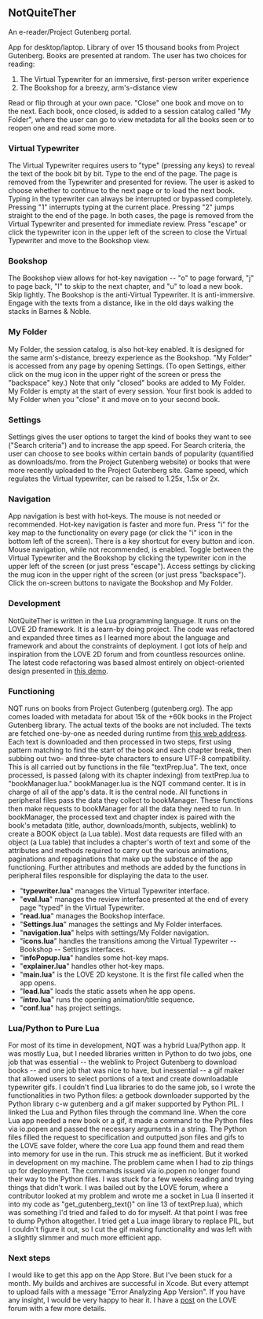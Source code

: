 ## NotQuiteTher
An e-reader/Project Gutenberg portal.

App for desktop/laptop. Library of over 15 thousand books from Project Gutenberg. Books are presented at random. The user has two choices for reading:

1. The Virtual Typewriter for an immersive, first-person writer experience
2. The Bookshop for a breezy, arm's-distance view

Read or flip through at your own pace. "Close" one book and move on to the next. Each book, once closed, is added to a session catalog called "My Folder", where the user can go to view metadata for all the books seen or to reopen one and read some more.

### Virtual Typewriter
The Virtual Typewriter requires users to "type" (pressing any keys) to reveal the text of the book bit by bit. Type to the end of the page. The page is removed from the Typewriter and presented for review. The user is asked to choose whether to continue to the next page or to load the next book. Typing in the typewriter can always be interrupted or bypassed completely. Pressing "1" interrupts typing at the current place. Pressing "2" jumps straight to the end of the page. In both cases, the page is removed from the Virtual Typewriter and presented for immediate review. Press "escape" or click the typewriter icon in the upper left of the screen to close the Virtual Typewriter and move to the Bookshop view.

### Bookshop
The Bookshop view allows for hot-key navigation -- "o" to page forward, "j" to page back, "l" to skip to the next chapter, and "u" to load a new book. Skip lightly. The Bookshop is the anti-Virtual Typewriter. It is anti-immersive. Engage with the texts from a distance, like in the old days walking the stacks in Barnes & Noble. 

### My Folder
My Folder, the session catalog, is also hot-key enabled. It is designed for the same arm's-distance, breezy experience as the Bookshop. "My Folder" is accessed from any page by opening Settings. (To open Settings, either click on the mug icon in the upper right of the screen or press the "backspace" key.) Note that only "closed" books are added to My Folder. My Folder is empty at the start of every session. Your first book is added to My Folder when you "close" it and move on to your second book. 

### Settings
Settings gives the user options to target the kind of books they want to see ("Search criteria") and to increase the app speed. For Search criteria, the user can choose to see books within certain bands of popularity (quantified as downloads/mo. from the Project Gutenberg website) or books that were more recently uploaded to the Project Gutenberg site. Game speed, which regulates the Virtual typewriter, can be raised to 1.25x, 1.5x or 2x.

### Navigation
App navigation is best with hot-keys. The mouse is not needed or recommended. Hot-key navigation is faster and more fun. Press "i" for the key map to the functionality on every page (or click the "i" icon in the bottom left of the screen). There is a key shortcut for every button and icon. Mouse navigation, while not recommended, is enabled. Toggle between the Virtual Typewriter and the Bookshop by clicking the typewriter icon in the upper left of the screen (or just press "escape"). Access settings by clicking the mug icon in the upper right of the screen (or just press "backspace"). Click the on-screen buttons to navigate the Bookshop and My Folder.

### Development
NotQuiteTher is written in the Lua programming language. It runs on the LOVE 2D framework. It is a learn-by doing project. The code was refactored and expanded three times as I learned more about the language and framework and about the constraints of deployment. I got lots of help and inspiration from the LOVE 2D forum and from countless resources online. The latest code refactoring was based almost entirely on object-oriented design presented in [this demo](https://github.com/WeebNetsu/YouTube-Projects/tree/main/Lua/Love2D/Asteroids%20Game). 

### Functioning
NQT runs on books from Project Gutenberg (gutenberg.org). The app comes loaded with metadata for about 15k of the +60k books in the Project Gutenberg library. The actual texts of the books are not included. The texts are fetched one-by-one as needed during runtime from [this web address](http://gutenberg.readingroo.ms). Each text is downloaded and then processed in two steps, first using pattern matching to find the start of the book and each chapter break, then subbing out two- and three-byte characters to ensure UTF-8 compatibility. This is all carried out by functions in the file "textPrep.lua". The text, once processed, is passed (along with its chapter indexing) from textPrep.lua to "bookManager.lua." bookManager.lua is the NQT command center. It is in charge of all of the app's data. It is the central node. All functions in peripheral files pass the data they collect to bookManager. These functions then make requests to bookManager for all the data they need to run. In bookManager, the processed text and chapter index is paired with the book's metadata (title, author, downloads/month, subjects, weblink) to create a BOOK object (a Lua table). Most data requests are filled with an object (a Lua table) that includes a chapter's worth of text and some of the attributes and methods required to carry out the various animations, paginations and repaginations that make up the substance of the app functioning. Further attributes and methods are added by the functions in peripheral files responsible for displaying the data to the user.

- "**typewriter.lua**" manages the Virtual Typewriter interface.
- "**eval.lua**" manages the review interface presented at the end of every page "typed" in the Virtual Typewriter.
- "**read.lua**" manages the Bookshop interface.
- "**Settings.lua**" manages the settings and My Folder interfaces.
- "**navigation.lua**" helps with settings/My Folder navigation.
- "**icons.lua**" handles the transitions among the Virtual Typewriter -- Bookshop -- Settings interfaces.
- "**infoPopup.lua**" handles some hot-key maps.
- "**explainer.lua**" handles other hot-key maps.
- "**main.lua**" is the LOVE 2D keystone. It is the first file called when the app opens.
- "**load.lua**" loads the static assets when he app opens.
- "**intro.lua**" runs the opening animation/title sequence.
- "**conf.lua**" haș project settings.


### Lua/Python to Pure Lua
For most of its time in development, NQT was a hybrid Lua/Python app. It was mostly Lua, but I needed libraries written in Python to do two jobs, one job that was essential -- the weblink to Project Gutenberg to download books -- and one job that was nice to have, but inessential -- a gif maker that allowed users to select portions of a text and create downloadable typewriter gifs. I couldn't find Lua libraries to do the same job, so I wrote the functionalities in two Python files: a getbook downloader supported by the Python library c-w gutenberg and a gif maker supported by Python PIL. I linked the Lua and Python files through the command line. When the core Lua app needed a new book or a gif, it made a command to the Python files via io.popen and passed the necessary arguments in a string. The Python files filled the request to specification and outputted json files and gifs to the LOVE save folder, where the core Lua app found them and read them into memory for use in the run. This struck me as inefficient. But it worked in development on my machine. The problem came when I had to zip things up for deployment. The commands issued via io.popen no longer found their way to the Python files. I was stuck for a few weeks reading and trying things that didn't work. I was bailed out by the LOVE forum, where a contributor looked at my problem and wrote me a socket in Lua (I inserted it into my code as "get_gutenberg_text()" on line 13 of textPrep.lua), which was something I'd tried and failed to do for myself. At that point I was free to dump Python altogether. I tried get a Lua image library to replace PIL, but I couldn't figure it out, so I cut the gif making functionality and was left with a slightly slimmer and much more efficient app.

### Next steps
I would like to get this app on the App Store. But I've been stuck for a month. My builds and archives are successful in Xcode. But every attempt to upload fails with a message "Error Analyzing App Version". If you have any insight, I would be very happy to hear it. I have a [post](https://love2d.org/forums/viewtopic.php?f=4&t=93621&p=250107&hilit=version#p250107) on the LOVE forum with a few more details.
